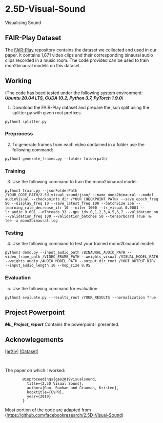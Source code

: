 # 2.5D-Visual-Sound
Visualising Sound

## FAIR-Play Dataset
The [FAIR-Play](https://github.com/facebookresearch/FAIR-Play) repository contains the dataset we collected and used in our paper. It contains 1,871 video clips and their corresponding binaural audio clips recorded in a music room. The code provided can be used to train mon2binaural models on this dataset.


## Working
(The code has beed tested under the following system environment: ***Ubuntu 20.04 LTS, CUDA 10.2, Python 3.7, PyTorch 1.9.0***)

1. Download the FAIR-Play dataset and prepare the json split using the splitter.py with given root prefixes.

```
python3 splitter.py

```


### Preprocess

2. To generate frames from each video contained in a folder use the following command:

```
python3 generate_frames.py --folder folderpath/
```


### Training

3. Use the following command to train the mono2binaural model:
```
python3 train.py --jsonFolderPath /YOUR_CODE_PATH/2.5d_visual_sound/json/ --name mono2binaural --model audioVisual --checkpoints_dir /YOUR_CHECKPOINT_PATH/ --save_epoch_freq 50 --display_freq 10 --save_latest_freq 100 --batchSize 256 --learning_rate_decrease_itr 10 --niter 1000 --lr_visual 0.0001 --lr_audio 0.001 --nThreads 32 --gpu_ids 0,1,2,3,4,5,6,7 --validation_on --validation_freq 100 --validation_batches 50 --tensorboard True |& tee -a mono2binaural.log
```

### Testing
4. Use the following command to test your trained mono2binaural model:
```
python3 demo.py --input_audio_path /BINAURAL_AUDIO_PATH --video_frame_path /VIDEO_FRAME_PATH --weights_visual /VISUAL_MODEL_PATH --weights_audio /AUDIO_MODEL_PATH --output_dir_root /YOUT_OUTPUT_DIR/ --input_audio_length 10 --hop_size 0.05
```

### Evaluation
5. Use the following command for evaluation:
```
python3 evaluate.py --results_root /YOUR_RESULTS --normalization True
```
## Project Powerpoint

***ML_Project_report*** Contains the powerpoint I presented.

## Acknowlegements

[[arXiv]](https://arxiv.org/abs/1812.04204)  [[Dataset]](https://github.com/facebookresearch/FAIR-Play)<br/>


<br/>


The paper on which I worked:

```
        @inproceedings{gao2019visualsound,
          title={2.5D Visual Sound},
          author={Gao, Ruohan and Grauman, Kristen},
          booktitle={CVPR},
          year={2019}
        }
```       

Most portion of the code are adapted from (https://github.com/facebookresearch/2.5D-Visual-Sound)

